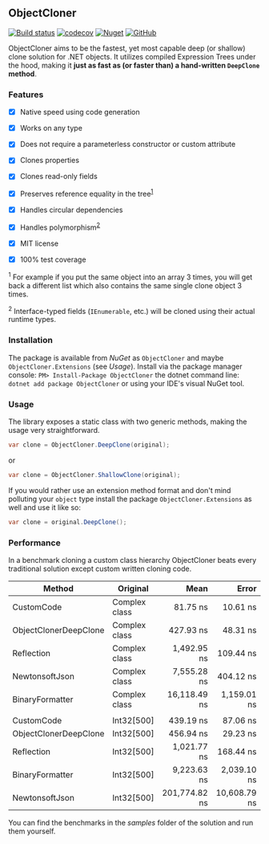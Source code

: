 ## ObjectCloner
[![Build status](https://ci.appveyor.com/api/projects/status/aouj61st2tvh96cf/branch/master?svg=true)](https://ci.appveyor.com/project/marcelltoth/objectcloner/branch/master)
[![codecov](https://codecov.io/gh/marcelltoth/ObjectCloner/branch/master/graph/badge.svg)](https://codecov.io/gh/marcelltoth/ObjectCloner)
[![Nuget](https://img.shields.io/nuget/v/ObjectCloner?logo=nuget)](https://www.nuget.org/packages/ObjectCloner/)
[![GitHub](https://img.shields.io/github/license/marcelltoth/ObjectCloner)](./LICENSE.md)

ObjectCloner aims to be the fastest, yet most capable deep (or shallow) clone solution for .NET objects.
It utilizes compiled Expression Trees under the hood, making it **just as fast as (or faster than) a hand-written `DeepClone` method**.

### Features
- [x] Native speed using code generation
- [x] Works on any type
- [x] Does not require a parameterless constructor or custom attribute
- [x] Clones properties
- [x] Clones read-only fields
- [x] Preserves reference equality in the tree<sup>[1](#f1)</sup>
- [x] Handles circular dependencies
- [x] Handles polymorphism<sup>[2](#f2)</sup>
- [x] MIT license
- [x] 100% test coverage


<sup id="f1">1</sup> For example if you put the same object into an array 3 times, you will get back a different list which also contains the same single clone object 3 times.

<sup id="f2">2</sup> Interface-typed fields (`IEnumerable`, etc.) will be cloned using their actual runtime types.

### Installation
The package is available from *NuGet* as `ObjectCloner` and maybe `ObjectCloner.Extensions` (see *Usage*). Install via the package manager console: `PM> Install-Package ObjectCloner` the dotnet command line: `dotnet add package ObjectCloner` or using your IDE's visual NuGet tool.

### Usage
The library exposes a static class with two generic methods, making the usage very straightforward.
```csharp
var clone = ObjectCloner.DeepClone(original);
```
or 
```csharp
var clone = ObjectCloner.ShallowClone(original);
```
If you would rather use an extension method format and don't mind polluting your `object` type install the package `ObjectCloner.Extensions` as well and use it like so:

```csharp
var clone = original.DeepClone();
```

### Performance
In a benchmark cloning a custom class hierarchy ObjectCloner beats every traditional solution except custom written cloning code.

|                Method |      Original |          Mean |        Error |       StdDev |  Ratio | RatioSD |   Gen 0 | Allocated |
|---------------------- |-------------- |--------------:|-------------:|-------------:|-------:|--------:|--------:|----------:|
|            CustomCode | Complex class |      81.75 ns |     10.61 ns |     7.019 ns |   1.00 |    0.00 |  0.0356 |     112 B |
| ObjectClonerDeepClone | Complex class |     427.93 ns |     48.31 ns |    31.956 ns |   5.26 |    0.52 |  0.1884 |     592 B |
|            Reflection | Complex class |   1,492.95 ns |    109.44 ns |    72.388 ns |  18.37 |    1.64 |  0.1698 |     536 B |
|        NewtonsoftJson | Complex class |   7,555.28 ns |    404.12 ns |   240.484 ns |  93.52 |    6.67 |  2.3880 |   7,496 B |
|       BinaryFormatter | Complex class |  16,118.49 ns |  1,159.01 ns |   689.705 ns | 199.95 |   20.92 |  7.0648 |  22,177 B |
|                       |               |               |              |              |        |         |         |           |
|            CustomCode |    Int32[500] |     439.19 ns |     87.06 ns |    57.583 ns |   1.00 |    0.00 |  0.6430 |   2,024 B |
| ObjectClonerDeepClone |    Int32[500] |     456.94 ns |     29.23 ns |    17.392 ns |   1.05 |    0.13 |  0.6981 |   2,192 B |
|            Reflection |    Int32[500] |   1,021.77 ns |    168.44 ns |   111.413 ns |   2.36 |    0.41 |  0.7305 |   2,296 B |
|       BinaryFormatter |    Int32[500] |   9,223.63 ns |  2,039.10 ns | 1,348.736 ns |  21.47 |    4.88 |  6.7215 |  21,097 B |
|        NewtonsoftJson |    Int32[500] | 201,774.82 ns | 10,608.79 ns | 6,313.120 ns | 464.78 |   63.48 | 28.0762 |  88,120 B |


You can find the benchmarks in the *samples* folder of the solution and run them yourself.

